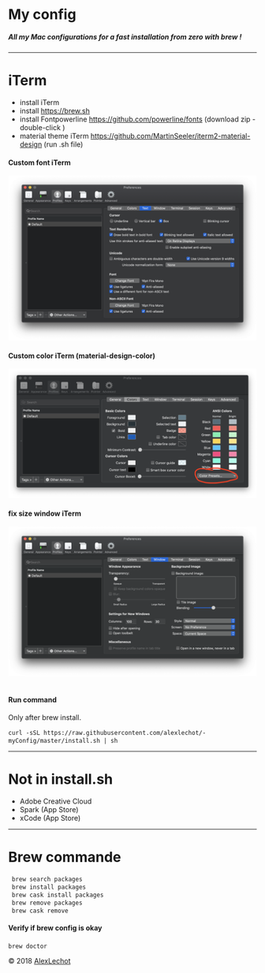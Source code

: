 # My config 
##### All my Mac configurations for a fast installation from zero with brew ! 

<hr>

# iTerm

- install iTerm
- install  https://brew.sh
- install Fontpowerline https://github.com/powerline/fonts (download zip - double-click )
- material theme iTerm https://github.com/MartinSeeler/iterm2-material-design (run .sh file)


#### Custom font iTerm
![alt text](img/iterm_font-Custom.png "Logo Title Text 1")

#### Custom color iTerm (material-design-color)
![alt text](img/iterm-color.png "Logo Title Text 1")

#### fix size window iTerm
![alt text](img/window-size.png "Logo Title Text 1")  
<br />

#### Run command 
Only after brew install.

```
curl -sSL https://raw.githubusercontent.com/alexlechot/-myConfig/master/install.sh | sh
```

<hr>

# Not in install.sh

- Adobe Creative Cloud
- Spark (App Store)
- xCode (App Store)

<hr>

# Brew commande
```
 brew search packages
 brew install packages
 brew cask install packages
 brew remove packages
 brew cask remove 
```
#### Verify if brew config is okay
`brew doctor`

&copy; 2018 [AlexLechot](http://alexlechot.ch)